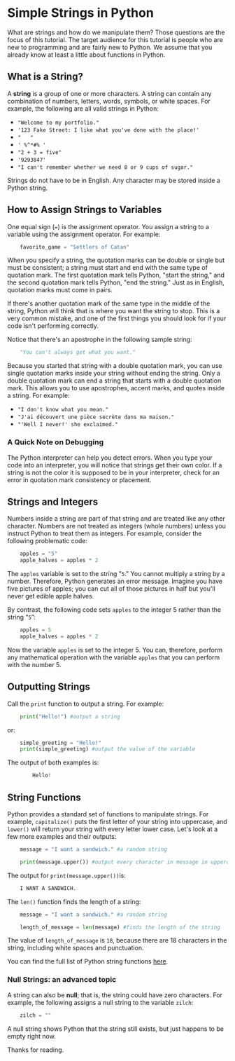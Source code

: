 # Simple Strings in Python

What are strings and how do we manipulate them? Those questions are the focus of this tutorial. The target audience for this tutorial is people who are new to programming and are fairly new to Python. We assume that you already know at least a little about functions in Python. 

## What is a String?

A **string** is a group of one or more characters. A string can contain any combination of numbers, letters, words, symbols, or white spaces. For example, the following are all valid strings in Python:

- `"Welcome to my portfolio."`
- `'123 Fake Street: I like what you've done with the place!'`
- `"   "`
- `' %^*#% '`
- `"2 + 3 = five"`
- `'9293847'`
- `"I can't remember whether we need 8 or 9 cups of sugar."`


Strings do not have to be in English. Any character may be stored inside a Python string.

## How to Assign Strings to Variables

One equal sign (`=`) is the assignment operator. You assign a string to a variable using the assignment operator. For example:
```python
	favorite_game = "Settlers of Catan"
```

When you specify a string, the quotation marks can be double or single but must be consistent; a string must start and end with the same type of quotation mark. The first quotation mark tells Python, "start the string," and the second quotation mark tells Python, "end the string." Just as in English, quotation marks must come in pairs. 

If there's another quotation mark of the same type in the middle of the string, Python will think that is where you want the string to stop. This is a very common mistake, and one of the first things you should look for if your code isn't performing correctly. 

Notice that there's an apostrophe in the following sample string:
```python
	"You can't always get what you want."
```
Because you started that string with a double quotation mark, you can use single quotation marks inside your string without ending the string. Only a double quotation mark can end a string that starts with a double quotation mark. This allows you to use apostrophes, accent marks, and quotes inside a string. For example:

- `"I don't know what you mean."`
- `"J'ai découvert une pièce secrète dans ma maison."`
- `"'Well I never!' she exclaimed."`

### A Quick Note on Debugging

The Python interpreter can help you detect errors. When you type your code into an interpreter, you will notice that strings get their own color. If a string is not the color it is supposed to be in your interpreter, check for an error in quotation mark consistency or placement.

## Strings and Integers

Numbers inside a string are part of that string and are treated like any other character. Numbers are not treated as integers (whole numbers) unless you instruct Python to treat them as integers. For example, consider the following problematic code:
```python
	apples = "5"
	apple_halves = apples * 2
```
The `apples` variable is set to the string "`5`." You cannot multiply a string by a number. Therefore, Python generates an error message. Imagine you have five pictures of apples; you can cut all of those pictures in half but you'll never get edible apple halves.

By contrast, the following code sets `apples` to the integer 5 rather than the string “`5`”:
```python
	apples = 5
	apple_halves = apples * 2
```
Now the variable `apples` is set to the integer 5. You can, therefore, perform any mathematical operation with the variable `apples` that you can perform with the number 5.


## Outputting Strings

Call the `print` function to output a string. For example:
```python	
	print("Hello!") #output a string
```
or:
```python
	simple_greeting = "Hello!"
	print(simple_greeting) #output the value of the variable
```

The output of both examples is:
```python
        Hello!
```
## String Functions

Python provides a standard set of functions to manipulate strings. For example, `capitalize()` puts the first letter of your string into uppercase, and `lower()` will return your string with every letter lower case. Let's look at a few more examples and their outputs:
```python
	message = "I want a sandwich." #a random string

	print(message.upper()) #output every character in message in uppercase
```
The output for `print(message.upper())`is:
```python
	I WANT A SANDWICH.
```

The `len()` function finds the length of a string:
```python
	message = "I want a sandwich." #a random string

	length_of_message = len(message) #finds the length of the string
```
The value of `length_of_message` is `18`, because there are 18 characters in the string, including white spaces and punctuation.

You can find the full list of Python string functions [here](https://www.w3schools.com/python/python_ref_string.asp).

###  Null Strings: an advanced topic

A string can also be **null**; that is, the string could have zero characters. For example, the following assigns a null string to the variable `zilch`: 
```python
	zilch = ""
```
A null string shows Python that the string still exists, but just happens to be empty right now. 


Thanks for reading.
